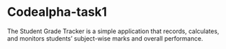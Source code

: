 # Codealpha-task1
The Student Grade Tracker is a simple application that records, calculates, and monitors students’ subject-wise marks and overall performance.
